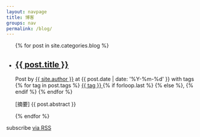 ```yaml
---
layout: navpage
title: 博客
groups: nav
permalink: /blog/
---
```


<div class="home">

  <ul class="post-list">
    {% for post in site.categories.blog %}
      <div class="general_block">
        <li>
          <h2>
              <a class="post-link" href="{{ post.url | prepend: site.baseurl }}">{{ post.title }}</a>
          </h2>
          <span class="post-meta">
            Post by <a href="/about/">{{ site.author }}</a> 
            at {{ post.date | date: '%Y-%m-%d' }} 
            with tags 
            {% for tag in post.tags %}
              <a href="{{ site.tags_path }}#{{ tag }}" rel="nofollow">
                {{ tag }}
              </a>
              {% if forloop.last %}
              {% else %}, {% endif %}
            {% endfor %}
          </span>
          <br>
          <p class="my-abstract"> [摘要] {{ post.abstract }} </p>
        </li>
      </div>
    {% endfor %}
  </ul>

  <p class="rss-subscribe">subscribe <a href="{{ "/feed.xml" | prepend: site.baseurl }}">via RSS</a></p>

</div>

